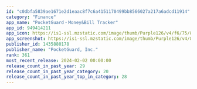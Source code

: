 ```yaml
---
id: "c0dbfa5839ae1671e2d1eaac8f7c6a4151170499bb8566027a217a6adcd11914"
category: "Finance"
app_name: "PocketGuard・Money&Bill Tracker"
app_id: 949414211
app_icon: https://is1-ssl.mzstatic.com/image/thumb/Purple126/v4/f6/75/84/f67584ea-7544-60e0-a800-5f146089268c/AppIcon-0-0-1x_U007emarketing-0-5-0-85-220.png/1024x1024bb.png
app_screenshot: https://is1-ssl.mzstatic.com/image/thumb/Purple126/v4/81/ae/0d/81ae0dae-8852-a881-a094-d77921b88c26/b03e13eb-cf10-424d-8f14-8cf70ce0ce92_Overview__U00282_U0029.png/1284x2778bb.png
publisher_id: 1435880178
publisher_name: "PocketGuard, Inc."
rank: 361
most_recent_release: 2024-02-02 00:00:00
release_count_in_past_year: 29
release_count_in_past_year_category: 20
release_count_in_past_year_top_in_category: 28
---
```

